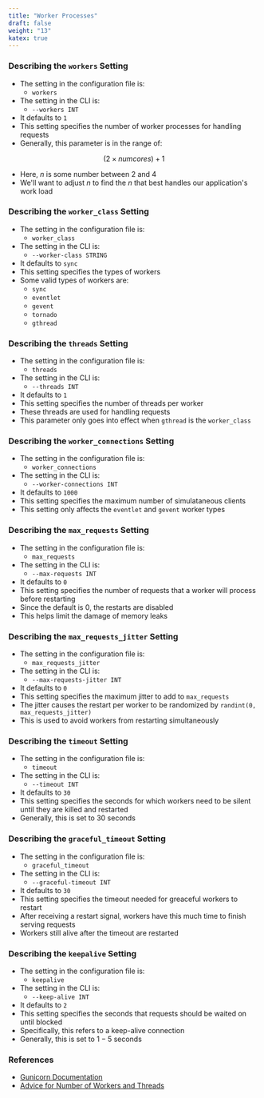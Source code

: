 ```yaml
---
title: "Worker Processes"
draft: false
weight: "13"
katex: true
---
```


### Describing the `workers` Setting
- The setting in the configuration file is:
	- `workers`
- The setting in the CLI is:
	- `--workers INT`
- It defaults to `1`
- This setting specifies the number of worker processes for handling requests
- Generally, this parameter is in the range of:

$$ (2 \times numcores) + 1 $$

- Here, $n$ is some number between $2$ and $4$
- We'll want to adjust $n$ to find the $n$ that best handles our application's work load

### Describing the `worker_class` Setting
- The setting in the configuration file is:
	- `worker_class`
- The setting in the CLI is:
	- `--worker-class STRING`
- It defaults to `sync`
- This setting specifies the types of workers
- Some valid types of workers are:
	- `sync`
	- `eventlet`
	- `gevent`
	- `tornado`
	- `gthread`

### Describing the `threads` Setting
- The setting in the configuration file is:
	- `threads`
- The setting in the CLI is:
	- `--threads INT`
- It defaults to `1`
- This setting specifies the number of threads per worker
- These threads are used for handling requests
- This parameter only goes into effect when `gthread` is the `worker_class`

### Describing the `worker_connections` Setting
- The setting in the configuration file is:
	- `worker_connections`
- The setting in the CLI is:
	- `--worker-connections INT`
- It defaults to `1000`
- This setting specifies the maximum number of simulataneous clients
- This setting only affects the `eventlet` and `gevent` worker types

### Describing the `max_requests` Setting
- The setting in the configuration file is:
	- `max_requests`
- The setting in the CLI is:
	- `--max-requests INT`
- It defaults to `0`
- This setting specifies the number of requests that a worker will process before restarting
- Since the default is $0$, the restarts are disabled
- This helps limit the damage of memory leaks

### Describing the `max_requests_jitter` Setting
- The setting in the configuration file is:
	- `max_requests_jitter`
- The setting in the CLI is:
	- `--max-requests-jitter INT`
- It defaults to `0`
- This setting specifies the maximum jitter to add to `max_requests`
- The jitter causes the restart per worker to be randomized by `randint(0, max_requests_jitter)`
- This is used to avoid workers from restarting simultaneously

### Describing the `timeout` Setting
- The setting in the configuration file is:
	- `timeout`
- The setting in the CLI is:
	- `--timeout INT`
- It defaults to `30`
- This setting specifies the seconds for which workers need to be silent until they are killed and restarted
- Generally, this is set to $30$ seconds

### Describing the `graceful_timeout` Setting
- The setting in the configuration file is:
	- `graceful_timeout`
- The setting in the CLI is:
	- `--graceful-timeout INT`
- It defaults to `30`
- This setting specifies the timeout needed for greaceful workers to restart
- After receiving a restart signal, workers have this much time to finish serving requests
- Workers still alive after the timeout are restarted

### Describing the `keepalive` Setting
- The setting in the configuration file is:
	- `keepalive`
- The setting in the CLI is:
	- `--keep-alive INT`
- It defaults to `2`
- This setting specifies the seconds that requests should be waited on until blocked
- Specifically, this refers to a keep-alive connection
- Generally, this is set to $1-5$ seconds

### References
- [Gunicorn Documentation](https://docs.gunicorn.org/en/stable/settings.html#worker-processes)
- [Advice for Number of Workers and Threads](https://stackoverflow.com/a/41696500/12777044)
